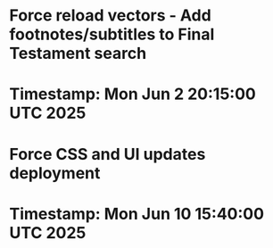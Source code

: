 # Force reload vectors - Add footnotes/subtitles to Final Testament search
# Timestamp: Mon Jun  2 20:15:00 UTC 2025

# Force CSS and UI updates deployment
# Timestamp: Mon Jun 10 15:40:00 UTC 2025